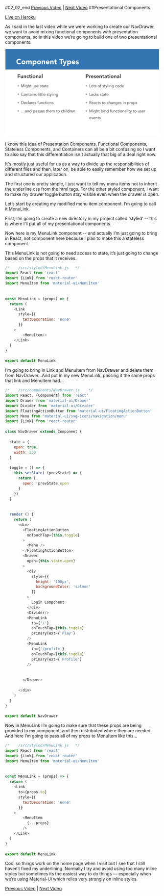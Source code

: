 #02_02_end
[Previous Video](../../tree/02_01_end) | [Next Video](../../tree/02_03_end)
##Presentational Components

[Live on Heroku](https://tictacturing-02-02.herokuapp.com)

As I said in the last video while we were working to create our NavDrawer, we want to avoid mixing functional components with presentation components, so in this video we’re going to build one of two presentational components.

![](/slides/02_02.001.jpeg)

I know this idea of Presentation Components, Functional Components, Stateless Components, and Containers can all be a bit confusing so I want to also say that this differentiation isn't actually that big of a deal right now.

It's mostly just useful for us as a way to divide up the responsibilities of different files and then, later on, be able to easily remember how we set up and structured our application. 

The first one is pretty simple, I just want to tell my menu items not to inherit the underline css from the <a> html tags. For the other styled component, I want to make my drawer toggle button stay visible even when the drawer is open.

Let’s start by creating my modified menu item component. I’m going to call it MenuLink.

First, I’m going to create a new directory in my project called ‘styled’ -- this is where I’ll put all of my presentational components.

Now here is my MenuLink component -- and actually I’m just going to bring in React, not component here because I plan to make this a stateless component.

This MenuLink is not going to need access to state, it’s just going to change based on the props that it receives.

```javascript
/*    /src/styled/MenuLink.js   */
import React from 'react'
import {Link} from 'react-router'
import MenuItem from 'material-ui/MenuItem'


const MenuLink = (props) => {
  return (
    <Link
      style={{
        textDecoration: 'none'
      }}
    >
        <MenuItem/>
    </Link>
  )
}

export default MenuLink
```

I’m going to bring in Link and MenuItem from NavDrawer and delete them from NavDrawer...And put in my new MenuLink, passing it the same props that link and MenuItem had...

```javascript
/*    /src/components/NavDrawer.js    */
import React, {Component} from 'react'
import Drawer from 'material-ui/Drawer'
import Divider from 'material-ui/Divider'
import FloatingActionButton from 'material-ui/FloatingActionButton'
import Menu from 'material-ui/svg-icons/navigation/menu'
import {Link} from 'react-router'

class NavDrawer extends Component {

  state = {
    open: true,
    width: 250
  }

  toggle = () => {
    this.setState( (prevState) => {
      return {
        open: !prevState.open
      }
    })
  }


  render () {
    return (
      <div>
        <FloatingActionButton
          onTouchTap={this.toggle}
        >
          <Menu />
        </FloatingActionButton>
        <Drawer
          open={this.state.open}
        >
          <div
            style={{
              height: '100px',
              backgroundColor: 'salmon'
            }}
          >
            Login Component
          </div>
          <Divider/>
          <MenuLink
            to={'/'}
            onTouchTap={this.toggle}
            primaryText={'Play'}
          />
          <MenuLink
            to={'/profile'}
            onTouchTap={this.toggle}
            primaryText={'Profile'}
          />


        </Drawer>

      </div>
    )
  }
}

export default NavDrawer
```

Now in MenuLink I’m going to make sure that these props are being provided to my component, and then distributed where they are needed. And here I’m going to pass all of my props to MenuItem like this...

```javascript
/*    /src/styled/MenuLink.js   */
import React from 'react'
import {Link} from 'react-router'
import MenuItem from 'material-ui/MenuItem'


const MenuLink = (props) => {
  return (
    <Link
      to={props.to}
      style={{
        textDecoration: 'none'
      }}
    >
        <MenuItem
          {...props}
        />
    </Link>
  )
}

export default MenuLink
```

Cool so things work on the home page when I visit but I see that I still haven’t fixed my underlining. Normally I try and avoid using too many inline styles but sometimes its the easiest way to do things –– especially when we’re using Material-Ui which relies very strongly on inline styles.

[Previous Video](../../tree/02_01_end) | [Next Video](../../tree/02_03_end)
